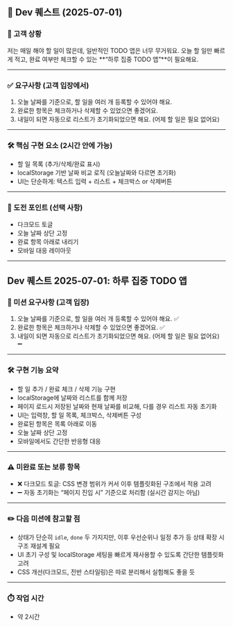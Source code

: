 ## 🎯 Dev 퀘스트 (2025-07-01)

### 🧭 고객 상황

저는 매일 해야 할 일이 많은데, 일반적인 TODO 앱은 너무 무거워요.
오늘 할 일만 빠르게 적고, 완료 여부만 체크할 수 있는 \*\*“하루 집중 TODO 앱”\*\*이 필요해요.

---

### ✅ 요구사항 (고객 입장에서)

1. 오늘 날짜를 기준으로, 할 일을 여러 개 등록할 수 있어야 해요.
2. 완료한 항목은 체크하거나 삭제할 수 있었으면 좋겠어요.
3. 내일이 되면 자동으로 리스트가 초기화되었으면 해요. (어제 할 일은 필요 없어요)

---

### 🛠️ 핵심 구현 요소 (2시간 안에 가능)

* 할 일 목록 (추가/삭제/완료 표시)
* localStorage 기반 날짜 비교 로직 (오늘날짜와 다르면 초기화)
* UI는 단순하게: 텍스트 입력 + 리스트 + 체크박스 or 삭제버튼

---

### 🧪 도전 포인트 (선택 사항)

* 다크모드 토글
* 오늘 날짜 상단 고정
* 완료 항목 아래로 내리기
* 모바일 대응 레이아웃

---

## Dev 퀘스트 2025-07-01: 하루 집중 TODO 앱

### 🎯 미션 요구사항 (고객 입장)

1. 오늘 날짜를 기준으로, 할 일을 여러 개 등록할 수 있어야 해요. ✅  
2. 완료한 항목은 체크하거나 삭제할 수 있었으면 좋겠어요. ✅  
3. 내일이 되면 자동으로 리스트가 초기화되었으면 해요. (어제 할 일은 필요 없어요) ➖

---

### 🛠️ 구현 기능 요약

- 할 일 추가 / 완료 체크 / 삭제 기능 구현  
- localStorage에 날짜와 리스트를 함께 저장  
- 페이지 로드시 저장된 날짜와 현재 날짜를 비교해, 다를 경우 리스트 자동 초기화  
- UI는 입력창, 할 일 목록, 체크박스, 삭제버튼 구성  
- 완료된 항목은 목록 아래로 이동  
- 오늘 날짜 상단 고정  
- 모바일에서도 간단한 반응형 대응

---

### ⚠️ 미완료 또는 보류 항목

- ❌ 다크모드 토글: CSS 변경 범위가 커서 이후 템플릿화된 구조에서 적용 고려  
- ➖ 자동 초기화는 “페이지 진입 시” 기준으로 처리함 (실시간 감지는 아님)

---

### ✏️ 다음 미션에 참고할 점

- 상태가 단순히 `idle`, `done` 두 가지지만, 이후 우선순위나 일정 추가 등 상태 확장 시 구조 재설계 필요  
- UI 초기 구성 및 localStorage 세팅을 빠르게 재사용할 수 있도록 간단한 템플릿화 고려  
- CSS 개선(다크모드, 전반 스타일링)은 따로 분리해서 실험해도 좋을 듯

---

### ⏱️ 작업 시간

- 약 2시간

